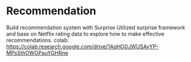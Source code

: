 # Recommendation
Build recommendation system with Surprise
Utilized surprise framework and base on Netflix rating data to explore how to make effective recommendations.
colab: https://colab.research.google.com/drive/1AqHG0JWUSAvYP-MPsSthOWGPauYGHRne
